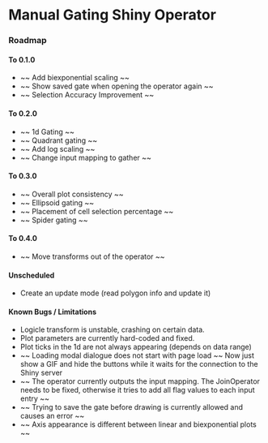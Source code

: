 # Manual Gating Shiny Operator

### Roadmap

#### To 0.1.0
* ~~ Add biexponential scaling ~~
* ~~ Show saved gate when opening the operator again ~~
* ~~ Selection Accuracy Improvement ~~

#### To 0.2.0
* ~~ 1d Gating ~~
* ~~ Quadrant gating ~~
* ~~ Add log scaling ~~
* ~~ Change input mapping to gather ~~

#### To 0.3.0
* ~~ Overall plot consistency ~~
* ~~ Ellipsoid gating ~~
* ~~ Placement of cell selection percentage ~~
* ~~ Spider gating ~~

#### To 0.4.0
* ~~ Move transforms out of the operator  ~~

#### Unscheduled
* Create an update mode (read polygon info and update it)



#### Known Bugs / Limitations
* Logicle transform is unstable, crashing on certain data. 
* Plot parameters are currently hard-coded and fixed.
* Plot ticks in the 1d are not always appearing (depends on data range)
* ~~ Loading modal dialogue does not start with page load ~~ Now just show a GIF and hide the buttons while it waits for the connection to the Shiny server
* ~~ The operator currently outputs the input mapping. The JoinOperator needs to be fixed, otherwise it tries to add all flag values to each input entry ~~
* ~~ Trying to save the gate before drawing is currently allowed and causes an error ~~
* ~~ Axis appearance is different between linear and biexponential plots ~~


